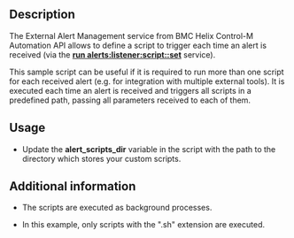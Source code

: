 ## Description

The External Alert Management service from BMC Helix Control-M Automation API allows to define a script to trigger each time an alert is received (via the [**run alerts:listener:script::set**](https://docs.bmc.com/docs/saas-api/run-service-941879047.html#Runservice-alerts_listener_script_set) service).

This sample script can be useful if it is required to run more than one script for each received alert (e.g. for integration with multiple external tools). It is executed each time an alert is received and triggers all scripts in a predefined path, passing all parameters received to each of them.

## Usage

- Update the **alert_scripts_dir** variable in the script with the path to the directory which stores your custom scripts.

## Additional information

- The scripts are executed as background processes.

- In this example, only scripts with the ".sh" extension are executed.